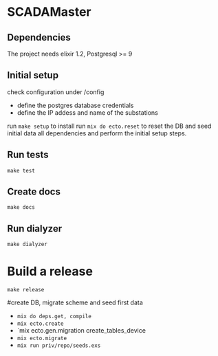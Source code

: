 # SCADAMaster

## Dependencies
The project needs elixir 1.2, Postgresql >= 9

## Initial setup
check configuration under /config
  - define the postgres database credentials
  - define the IP addess and name of the substations

run `make setup` to install
run `mix do ecto.reset` to reset the DB and seed initial data
all dependencies and perform the initial setup steps.

## Run tests
`make test`

## Create docs
`make docs`

## Run dialyzer
`make dialyzer`

# Build a release
`make release`

#create DB, migrate scheme and seed first data
* `mix do deps.get, compile`
* `mix ecto.create`
* `mix ecto.gen.migration create_tables_device
* `mix ecto.migrate`
* `mix run priv/repo/seeds.exs`
